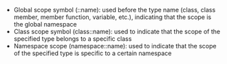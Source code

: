 - Global scope symbol (::name): used before the type name (class, class member, member function, variable, etc.), indicating that the scope is the global namespace
- Class scope symbol (class::name): used to indicate that the scope of the specified type belongs to a specific class
- Namespace scope (namespace::name): used to indicate that the scope of the specified type is specific to a certain namespace

